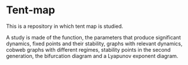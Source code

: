# Tent-map

This is a repository in which tent map is studied.

A study is made of the function, the parameters that produce significant dynamics, fixed points and their stability, graphs with relevant dynamics, cobweb graphs with different regimes, stability points in the second generation, the bifurcation diagram and a Lyapunov exponent diagram.
